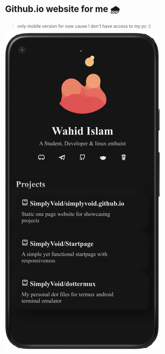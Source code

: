 # Github.io website for me 🌧️
> only mobile version for now cause I don't have access to my pc :)
<img src="preview.png">

